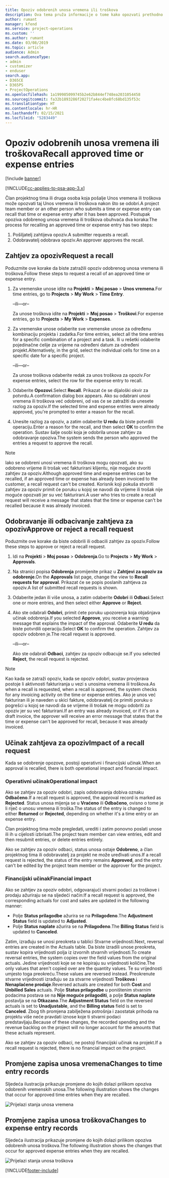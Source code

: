 ```yaml
---
title: Opoziv odobrenih unosa vremena ili troškova
description: Ova tema pruža informacije o tome kako opozvati prethodno odobreno vrijeme ili transakciju troškova.
author: rumant
manager: kfend
ms.service: project-operations
ms.custom: ''
ms.author: rumant
ms.date: 03/08/2019
ms.topic: article
audience: Admin
search.audienceType:
- admin
- customizer
- enduser
search.app:
- D365CE
- D365PS
- ProjectOperations
ms.openlocfilehash: 1a199985099745b2e62b844ef748ea2031054458
ms.sourcegitcommit: fa32b1893286f20271fa4ec4be8fc68bd135f53c
ms.translationtype: HT
ms.contentlocale: hr-HR
ms.lasthandoff: 02/15/2021
ms.locfileid: "5283449"
---
```

# <a name="recall-approved-time-or-expense-entries"></a><span data-ttu-id="e575c-103">Opoziv odobrenih unosa vremena ili troškova</span><span class="sxs-lookup"><span data-stu-id="e575c-103">Recall approved time or expense entries</span></span>

[!include [banner](../includes/psa-now-project-operations.md)]

[!INCLUDE[cc-applies-to-psa-app-3.x](../includes/cc-applies-to-psa-app-3x.md)]

<span data-ttu-id="e575c-104">Član projektnog tima ili druga osoba koja pošalje Unos vremena ili troškova može opozvati taj Unos vremena ili troškova nakon što se odobri.</span><span class="sxs-lookup"><span data-stu-id="e575c-104">A project team member or an other person who submits a time or expense entry can recall that time or expense entry after it has been approved.</span></span> <span data-ttu-id="e575c-105">Postupak opoziva odobrenog unosa vremena ili troškova obuhvaća dva koraka:</span><span class="sxs-lookup"><span data-stu-id="e575c-105">The process for recalling an approved time or expense entry has two steps:</span></span>

1. <span data-ttu-id="e575c-106">Pošiljatelj zahtijeva opoziv.</span><span class="sxs-lookup"><span data-stu-id="e575c-106">A submitter requests a recall.</span></span>
2. <span data-ttu-id="e575c-107">Odobravatelj odobrava opoziv.</span><span class="sxs-lookup"><span data-stu-id="e575c-107">An approver approves the recall.</span></span>

## <a name="request-a-recall"></a><span data-ttu-id="e575c-108">Zahtjev za opoziv</span><span class="sxs-lookup"><span data-stu-id="e575c-108">Request a recall</span></span>

<span data-ttu-id="e575c-109">Poduzmite ove korake da biste zatražili opoziv odobrenog unosa vremena ili troškova.</span><span class="sxs-lookup"><span data-stu-id="e575c-109">Follow these steps to request a recall of an approved time or expense entry.</span></span>

1. <span data-ttu-id="e575c-110">Za vremenske unose idite na **Projekti** \> **Moj posao** \> **Unos vremena**.</span><span class="sxs-lookup"><span data-stu-id="e575c-110">For time entries, go to **Projects** \> **My Work** \> **Time Entry**.</span></span>

    <span data-ttu-id="e575c-111">–ili–</span><span class="sxs-lookup"><span data-stu-id="e575c-111">–or–</span></span>

    <span data-ttu-id="e575c-112">Za unose troškova idite na **Projekti** \> **Moj posao** \> **Troškovi**.</span><span class="sxs-lookup"><span data-stu-id="e575c-112">For expense entries, go to **Projects** \> **My Work** \> **Expenses**.</span></span>

2. <span data-ttu-id="e575c-113">Za vremenske unose odaberite sve vremenske unose za određenu kombinaciju projekta i zadatka.</span><span class="sxs-lookup"><span data-stu-id="e575c-113">For time entries, select all the time entries for a specific combination of a project and a task.</span></span> <span data-ttu-id="e575c-114">Ili u rešetki odaberite pojedinačne ćelije za vrijeme na određeni datum za određeni projekt.</span><span class="sxs-lookup"><span data-stu-id="e575c-114">Alternatively, in the grid, select the individual cells for time on a specific date for a specific project.</span></span>

    <span data-ttu-id="e575c-115">–ili–</span><span class="sxs-lookup"><span data-stu-id="e575c-115">–or–</span></span>

    <span data-ttu-id="e575c-116">Za unose troškova odaberite redak za unos troškova za opoziv.</span><span class="sxs-lookup"><span data-stu-id="e575c-116">For expense entries, select the row for the expense entry to recall.</span></span>

3. <span data-ttu-id="e575c-117">Odaberite **Opozovi**.</span><span class="sxs-lookup"><span data-stu-id="e575c-117">Select **Recall**.</span></span> <span data-ttu-id="e575c-118">Prikazat će se dijaloški okvir za potvrdu.</span><span class="sxs-lookup"><span data-stu-id="e575c-118">A confirmation dialog box appears.</span></span> <span data-ttu-id="e575c-119">Ako su odabrani unosi vremena ili troškova već odobreni, od vas će se zatražiti da unesete razlog za opoziv.</span><span class="sxs-lookup"><span data-stu-id="e575c-119">If the selected time and expense entries were already approved, you're prompted to enter a reason for the recall.</span></span>
4. <span data-ttu-id="e575c-120">Unesite razlog za opoziv, a zatim odaberite **U redu** da biste potvrdili operaciju.</span><span class="sxs-lookup"><span data-stu-id="e575c-120">Enter a reason for the recall, and then select **OK** to confirm the operation.</span></span> <span data-ttu-id="e575c-121">Sustav šalje osobi koja je odobrila unose zahtjev za odobravanje opoziva.</span><span class="sxs-lookup"><span data-stu-id="e575c-121">The system sends the person who approved the entries a request to approve the recall.</span></span>

> [!NOTE]
> <span data-ttu-id="e575c-122">Iako se odobreni unosi vremena ili troškova mogu opozvati, ako su odobreno vrijeme ili trošak već fakturirani klijentu, nije moguće stvoriti zahtjev za opoziv.</span><span class="sxs-lookup"><span data-stu-id="e575c-122">Although approved time and expense entries can be recalled, if an approved time or expense has already been invoiced to the customer, a recall request can't be created.</span></span> <span data-ttu-id="e575c-123">Korisnik koji pokuša stvoriti zahtjev za opoziv primit će poruku u kojoj se navodi da vrijeme ili trošak nije moguće opozvati jer su već fakturirani.</span><span class="sxs-lookup"><span data-stu-id="e575c-123">A user who tries to create a recall request will receive a message that states that the time or expense can't be recalled because it was already invoiced.</span></span>

## <a name="approve-or-reject-a-recall-request"></a><span data-ttu-id="e575c-124">Odobravanje ili odbacivanje zahtjeva za opoziv</span><span class="sxs-lookup"><span data-stu-id="e575c-124">Approve or reject a recall request</span></span>

<span data-ttu-id="e575c-125">Poduzmite ove korake da biste odobrili ili odbacili zahtjev za opoziv.</span><span class="sxs-lookup"><span data-stu-id="e575c-125">Follow these steps to approve or reject a recall request.</span></span>

1. <span data-ttu-id="e575c-126">Idi na **Projekti** \> **Moj posao** \> **Odobrenja**.</span><span class="sxs-lookup"><span data-stu-id="e575c-126">Go to **Projects** \> **My Work** \> **Approvals**.</span></span>
2. <span data-ttu-id="e575c-127">Na stranici popisa **Odobrenja** promijenite prikaz u **Zahtjevi za opoziv za odobrenje**.</span><span class="sxs-lookup"><span data-stu-id="e575c-127">On the **Approvals** list page, change the view to **Recall requests for approval**.</span></span> <span data-ttu-id="e575c-128">Prikazat će se popis poslanih zahtjeva za opoziv.</span><span class="sxs-lookup"><span data-stu-id="e575c-128">A list of submitted recall requests is shown.</span></span>
3. <span data-ttu-id="e575c-129">Odaberite jedan ili više unosa, a zatim odaberite **Odobri** ili **Odbaci**.</span><span class="sxs-lookup"><span data-stu-id="e575c-129">Select one or more entries, and then select either **Approve** or **Reject**.</span></span>
4. <span data-ttu-id="e575c-130">Ako ste odabrali **Odobri**, primit ćete poruku upozorenja koja objašnjava učinak odobrenja.</span><span class="sxs-lookup"><span data-stu-id="e575c-130">If you selected **Approve**, you receive a warning message that explains the impact of the approval.</span></span> <span data-ttu-id="e575c-131">Odaberite **U redu** da biste potvrdili operaciju.</span><span class="sxs-lookup"><span data-stu-id="e575c-131">Select **OK** to confirm the operation.</span></span> <span data-ttu-id="e575c-132">Zahtjev za opoziv odobren je.</span><span class="sxs-lookup"><span data-stu-id="e575c-132">The recall request is approved.</span></span>

    <span data-ttu-id="e575c-133">–ili–</span><span class="sxs-lookup"><span data-stu-id="e575c-133">–or–</span></span>

    <span data-ttu-id="e575c-134">Ako ste odabrali **Odbaci**, zahtjev za opoziv odbacuje se.</span><span class="sxs-lookup"><span data-stu-id="e575c-134">If you selected **Reject**, the recall request is rejected.</span></span>

> [!NOTE]
> <span data-ttu-id="e575c-135">Kao kada se zatraži opoziv, kada se opoziv odobri, sustav provjerava postoje li aktivnosti fakturiranja u vezi s unosima vremena ili troškova.</span><span class="sxs-lookup"><span data-stu-id="e575c-135">As when a recall is requested, when a recall is approved, the system checks for any invoicing activity on the time or expense entries.</span></span> <span data-ttu-id="e575c-136">Ako je unos već fakturiran ili je naveden u skici fakture, odobravatelj će primiti poruku o pogrešci u kojoj se navodi da se vrijeme ili trošak ne mogu odobriti za opoziv jer su već fakturirani.</span><span class="sxs-lookup"><span data-stu-id="e575c-136">If an entry was already invoiced, or if it's on a draft invoice, the approver will receive an error message that states that the time or expense can't be approved for recall, because it was already invoiced.</span></span>

## <a name="impact-of-a-recall-request"></a><span data-ttu-id="e575c-137">Učinak zahtjeva za opoziv</span><span class="sxs-lookup"><span data-stu-id="e575c-137">Impact of a recall request</span></span>

<span data-ttu-id="e575c-138">Kada se odobrenje opozove, postoji operativni i financijski učinak.</span><span class="sxs-lookup"><span data-stu-id="e575c-138">When an approval is recalled, there is both operational impact and financial impact.</span></span>

### <a name="operational-impact"></a><span data-ttu-id="e575c-139">Operativni učinak</span><span class="sxs-lookup"><span data-stu-id="e575c-139">Operational impact</span></span>

<span data-ttu-id="e575c-140">Ako se zahtjev za opoziv odobri, zapis odobravanja dobiva oznaku **Odbačeno**.</span><span class="sxs-lookup"><span data-stu-id="e575c-140">If a recall request is approved, the approval record is marked as **Rejected**.</span></span> <span data-ttu-id="e575c-141">Status unosa mijenja se u **Vraćeno** ili **Odbačeno**, ovisno o tome je li riječ o unosu vremena ili troška.</span><span class="sxs-lookup"><span data-stu-id="e575c-141">The status of the entry is changed to either **Returned** or **Rejected**, depending on whether it's a time entry or an expense entry.</span></span>

<span data-ttu-id="e575c-142">Član projektnog tima može pregledati, urediti i zatim ponovno poslati unose ili ih u cijelosti izbrisati.</span><span class="sxs-lookup"><span data-stu-id="e575c-142">The project team member can view entries, edit and then resubmit entries, or delete entries entirely.</span></span>

<span data-ttu-id="e575c-143">Ako se zahtjev za opoziv odbaci, status unosa ostaje **Odobreno**, a član projektnog tima ili odobravatelj za projekt ne može uređivati unos.</span><span class="sxs-lookup"><span data-stu-id="e575c-143">If a recall request is rejected, the status of the entry remains **Approved**, and the entry can't be edited by the project team member or the approver for the project.</span></span>

### <a name="financial-impact"></a><span data-ttu-id="e575c-144">Financijski učinak</span><span class="sxs-lookup"><span data-stu-id="e575c-144">Financial impact</span></span>

<span data-ttu-id="e575c-145">Ako se zahtjev za opoziv odobri, odgovarajući stvarni podaci za troškove i prodaju ažuriraju se na sljedeći način:</span><span class="sxs-lookup"><span data-stu-id="e575c-145">If a recall request is approved, the corresponding actuals for cost and sales are updated in the following manner:</span></span>

- <span data-ttu-id="e575c-146">Polje **Status prilagodbe** ažurira se na **Prilagođeno**.</span><span class="sxs-lookup"><span data-stu-id="e575c-146">The **Adjustment Status** field is updated to **Adjusted**.</span></span>
- <span data-ttu-id="e575c-147">Polje **Status naplate** ažurira se na **Prilagođeno**.</span><span class="sxs-lookup"><span data-stu-id="e575c-147">The **Billing Status** field is updated to **Canceled**.</span></span>

<span data-ttu-id="e575c-148">Zatim, izrađuju se unosi preokreta u tablici Stvarne vrijednosti.</span><span class="sxs-lookup"><span data-stu-id="e575c-148">Next, reversal entries are created in the Actuals table.</span></span> <span data-ttu-id="e575c-149">Da biste izradili unose preokreta, sustav kopira vrijednosti polja iz izvornih stvarnih vrijednosti.</span><span class="sxs-lookup"><span data-stu-id="e575c-149">To create reversal entries, the system copies over the field values from the original actuals.</span></span> <span data-ttu-id="e575c-150">Jedine vrijednosti koje se ne kopiraju su vrijednosti količine.</span><span class="sxs-lookup"><span data-stu-id="e575c-150">The only values that aren't copied over are the quantity values.</span></span> <span data-ttu-id="e575c-151">Te su vrijednosti umjesto toga preokreću.</span><span class="sxs-lookup"><span data-stu-id="e575c-151">These values are reversed instead.</span></span> <span data-ttu-id="e575c-152">Preokrenute stvarne vrijednosti izrađuju se za stvarne vrijednosti **Troškova** i **Nenaplaćene prodaje**.</span><span class="sxs-lookup"><span data-stu-id="e575c-152">Reversed actuals are created for both **Cost** and **Unbilled Sales** actuals.</span></span> <span data-ttu-id="e575c-153">Polje **Status prilagodbe** u poništenim stvarnim podacima postava se na **Nije moguće prilagoditi**, a polje **Status naplate** postavlja se na **Otkazano**.</span><span class="sxs-lookup"><span data-stu-id="e575c-153">The **Adjustment Status** field on the reversed actuals is set to **Unadjustable**, and the **Billing status** field is set to **Canceled**.</span></span> <span data-ttu-id="e575c-154">Zbog tih promjena zabilježena potrošnja i zaostatak prihoda na projektu više neće pravdati iznose koje ti stvarni podaci predstavljaju.</span><span class="sxs-lookup"><span data-stu-id="e575c-154">Because of these changes, the recorded spending and the revenue backlog on the project will no longer account for the amounts that these actuals represent.</span></span>

<span data-ttu-id="e575c-155">Ako se zahtjev za opoziv odbaci, ne postoji financijski učinak na projekt.</span><span class="sxs-lookup"><span data-stu-id="e575c-155">If a recall request is rejected, there is no financial impact on the project.</span></span>

## <a name="changes-to-time-entry-records"></a><span data-ttu-id="e575c-156">Promjene zapisa unosa vremena</span><span class="sxs-lookup"><span data-stu-id="e575c-156">Changes to time entry records</span></span>

<span data-ttu-id="e575c-157">Sljedeća ilustracija prikazuje promjene do kojih dolazi prilikom opoziva odobrenih vremenskih unosa.</span><span class="sxs-lookup"><span data-stu-id="e575c-157">The following illustration shows the changes that occur for approved time entries when they are recalled.</span></span>

![Prijelazi stanja unosa vremena](media/TimeEntryStateTransitions.png)

## <a name="changes-to-expense-entry-records"></a><span data-ttu-id="e575c-159">Promjene zapisa unosa troškova</span><span class="sxs-lookup"><span data-stu-id="e575c-159">Changes to expense entry records</span></span>

<span data-ttu-id="e575c-160">Sljedeća ilustracija prikazuje promjene do kojih dolazi prilikom opoziva odobrenih unosa troškova.</span><span class="sxs-lookup"><span data-stu-id="e575c-160">The following illustration shows the changes that occur for approved expense entries when they are recalled.</span></span>

![Prijelazi stanja unosa troškova](media/ExpenseEntryStateTransitions.png)


[!INCLUDE[footer-include](../includes/footer-banner.md)]